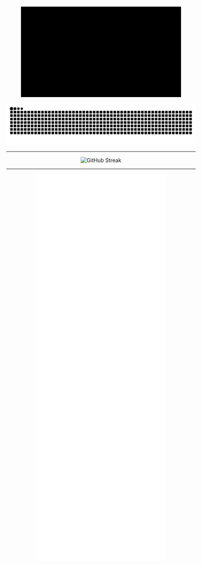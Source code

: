 <p align="center">
  <img src="https://github.com/gajakannan/gajakannan/raw/main/llap.gif" alt="Hi there, Live Long and Prosper 🖖🏾">
</p>


![Snake animation](https://github.com/gajakannan/gajakannan/blob/output/github-contribution-grid-snake-dark.svg)


---
<!--
[![GitHub Streak](https://github-readme-streak-stats.herokuapp.com?user=gajakannan&theme=holi-theme&hide_border=true&border_radius=0&fire=55B3EB)](https://git.io/streak-stats)
![Language](https://github-readme-stats.vercel.app/api/top-langs/?username=gajakannan&&layout=compact&hide_border=true&theme=darcula&bg_color=00000000&langs_count=4)
-->

<p align="center">
  <img src="https://github-readme-streak-stats.herokuapp.com?user=gajakannan&theme=holi-theme&hide_border=true&border_radius=0&fire=55B3EB" alt="GitHub Streak">
</p>

---
<p align="center">
  <img src="https://github.com/gajakannan/gajakannan/raw/main/github-metrics.svg">
</p>


<!--

---
<p>
  <img src="https://wakatime.com/share/@018ef403-2f3e-4def-8f6e-41c17a93cd7d/47bc0dc3-9c6e-490a-80e8-ee2952f8a5fb.svg" />
</p>

**gajakannan/gajakannan** is a ✨ _special_ ✨ repository because its `README.md` (this file) appears on your GitHub profile.

Here are some ideas to get you started:

- 🔭 I’m currently working on ...
- 🌱 I’m currently learning ...
- 👯 I’m looking to collaborate on ...
- 🤔 I’m looking for help with ...
- 💬 Ask me about ...
- 📫 How to reach me: ...
- ⚡ Fun fact: ...

![GitHub Stats](https://github-readme-stats.vercel.app/api?username=gajakannan&theme=radical)
-->
